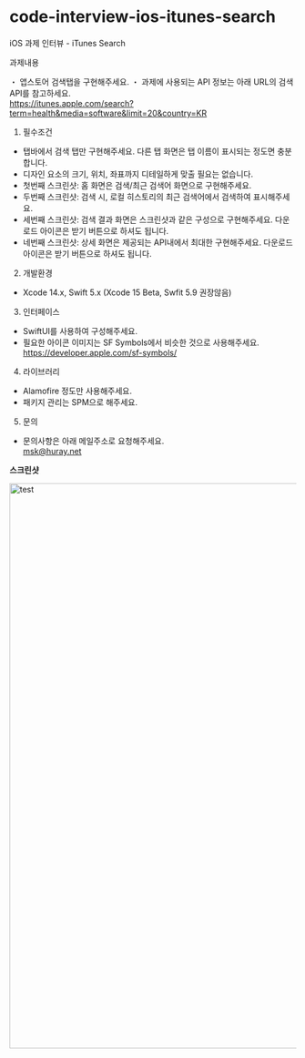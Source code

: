 # code-interview-ios-itunes-search
iOS 과제 인터뷰 - iTunes Search

과제내용

・ 앱스토어 검색탭을 구현해주세요.
・ 과제에 사용되는 API 정보는 아래 URL의 검색 API를 참고하세요.  
  https://itunes.apple.com/search?term=health&media=software&limit=20&country=KR  

1. 필수조건 
- 탭바에서 검색 탭만 구현해주세요. 다른 탭 화면은 탭 이름이 표시되는 정도면 충분합니다.
- 디자인 요소의 크기, 위치, 좌표까지 디테일하게 맞출 필요는 없습니다.
- 첫번째 스크린샷: 홈 화면은 검색/최근 검색어 화면으로 구현해주세요. 
- 두번째 스크린샷: 검색 시, 로컬 히스토리의 최근 검색어에서 검색하여 표시해주세요.
- 세번째 스크린샷: 검색 결과 화면은 스크린샷과 같은 구성으로 구현해주세요. 다운로드 아이콘은 받기 버튼으로 하셔도 됩니다.
- 네번째 스크린샷: 상세 화면은 제공되는 API내에서 최대한 구현해주세요. 다운로드 아이콘은 받기 버튼으로 하셔도 됩니다.

2. 개발환경
- Xcode 14.x, Swift 5.x (Xcode 15 Beta, Swfit 5.9 권장않음)

3. 인터페이스
- SwiftUI를 사용하여 구성해주세요.
- 필요한 아이콘 이미지는 SF Symbols에서 비슷한 것으로 사용해주세요.  
  https://developer.apple.com/sf-symbols/

4. 라이브러리
- Alamofire 정도만 사용해주세요.
- 패키지 관리는 SPM으로 해주세요.

5. 문의
- 문의사항은 아래 메일주소로 요청해주세요.  
  msk@huray.net

**스크린샷**

<img width="993" alt="test" src="https://user-images.githubusercontent.com/75595629/168707722-78f6b2c4-0a50-4286-9e72-06bf1e4506b5.png">


